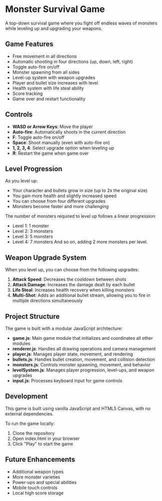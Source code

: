 # Monster Survival Game

A top-down survival game where you fight off endless waves of monsters while leveling up and upgrading your weapons.

## Game Features

- Free movement in all directions
- Automatic shooting in four directions (up, down, left, right)
- Toggle auto-fire on/off
- Monster spawning from all sides
- Level-up system with weapon upgrades
- Player and bullet size increases with level
- Health system with life steal ability
- Score tracking
- Game over and restart functionality

## Controls

- **WASD or Arrow Keys**: Move the player
- **Auto-fire**: Automatically shoots in the current direction
- **F**: Toggle auto-fire on/off
- **Space**: Shoot manually (even with auto-fire on)
- **1, 2, 3, 4**: Select upgrade option when leveling up
- **R**: Restart the game when game over

## Level Progression

As you level up:
- Your character and bullets grow in size (up to 2x the original size)
- You gain more health and slightly increased speed
- You can choose from four different upgrades
- Monsters become faster and more challenging

The number of monsters required to level up follows a linear progression:
- Level 1: 1 monster
- Level 2: 3 monsters
- Level 3: 5 monsters
- Level 4: 7 monsters
And so on, adding 2 more monsters per level.

## Weapon Upgrade System

When you level up, you can choose from the following upgrades:

1. **Attack Speed**: Decreases the cooldown between shots
2. **Attack Damage**: Increases the damage dealt by each bullet
3. **Life Steal**: Increases health recovery when killing monsters
4. **Multi-Shot**: Adds an additional bullet stream, allowing you to fire in multiple directions simultaneously

## Project Structure

The game is built with a modular JavaScript architecture:

- **game.js**: Main game module that initializes and coordinates all other modules
- **renderer.js**: Handles all drawing operations and camera management
- **player.js**: Manages player state, movement, and rendering
- **bullets.js**: Handles bullet creation, movement, and collision detection
- **monsters.js**: Controls monster spawning, movement, and behavior
- **levelSystem.js**: Manages player progression, level-ups, and weapon upgrades
- **input.js**: Processes keyboard input for game controls

## Development

This game is built using vanilla JavaScript and HTML5 Canvas, with no external dependencies.

To run the game locally:

1. Clone the repository
2. Open index.html in your browser
3. Click "Play" to start the game

## Future Enhancements

- Additional weapon types
- More monster varieties
- Power-ups and special abilities
- Mobile touch controls
- Local high score storage 